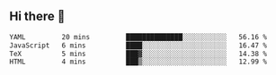 ## Hi there 👋

<!--START_SECTION:waka-->

```txt
YAML         20 mins         ██████████████░░░░░░░░░░░   56.16 %
JavaScript   6 mins          ████░░░░░░░░░░░░░░░░░░░░░   16.47 %
TeX          5 mins          ███▓░░░░░░░░░░░░░░░░░░░░░   14.38 %
HTML         4 mins          ███▒░░░░░░░░░░░░░░░░░░░░░   12.99 %
```

<!--END_SECTION:waka-->

<!--
**OliverShang/OliverShang** is a ✨ _special_ ✨ repository because its `README.md` (this file) appears on your GitHub profile.

Here are some ideas to get you started:

- 🔭 I’m currently working on ...
- 🌱 I’m currently learning ...
- 👯 I’m looking to collaborate on ...
- 🤔 I’m looking for help with ...
- 💬 Ask me about ...
- 📫 How to reach me: ...
- 😄 Pronouns: ...
- ⚡ Fun fact: ...
-->
